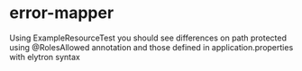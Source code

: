 # error-mapper

Using ExampleResourceTest you should see differences on path protected using @RolesAllowed annotation and those defined
in application.properties with elytron syntax

